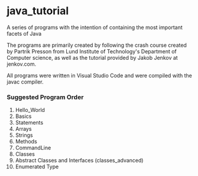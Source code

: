 # java_tutorial
A series of programs with the intention of containing the most important facets of Java

The programs are primarily created by following the crash course created by Partrik Presson from Lund Institute of Technology's Department of Computer science, as well as the tutorial provided by Jakob Jenkov at jenkov.com.

All programs were written in Visual Studio Code and were compiled with the javac compiler.

### Suggested Program Order
1. Hello_World
2. Basics
3. Statements
7. Arrays
8. Strings
4. Methods
5. CommandLine
6. Classes
9. Abstract Classes and Interfaces (classes_advanced)
10. Enumerated Type 
